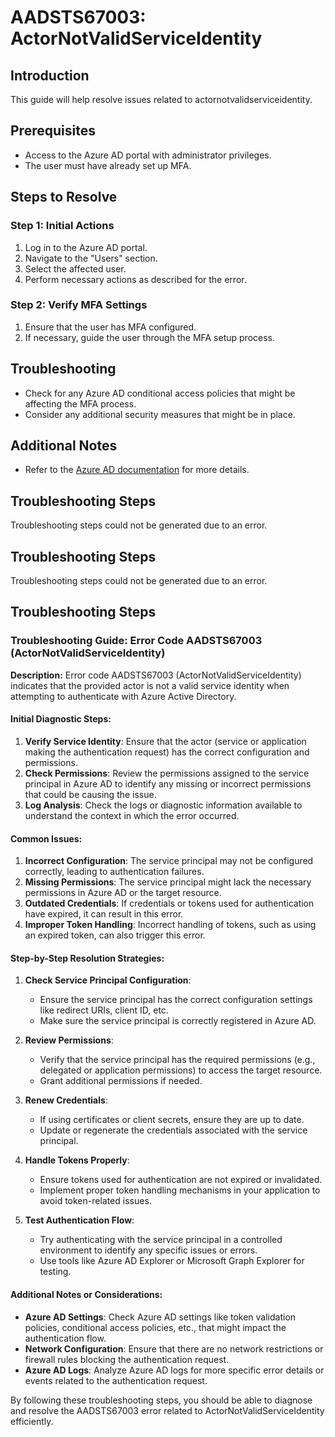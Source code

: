 # AADSTS67003: ActorNotValidServiceIdentity

## Introduction
This guide will help resolve issues related to actornotvalidserviceidentity.

## Prerequisites
- Access to the Azure AD portal with administrator privileges.
- The user must have already set up MFA.

## Steps to Resolve

### Step 1: Initial Actions
1. Log in to the Azure AD portal.
2. Navigate to the "Users" section.
3. Select the affected user.
4. Perform necessary actions as described for the error.

### Step 2: Verify MFA Settings
1. Ensure that the user has MFA configured.
2. If necessary, guide the user through the MFA setup process.

## Troubleshooting
- Check for any Azure AD conditional access policies that might be affecting the MFA process.
- Consider any additional security measures that might be in place.

## Additional Notes
- Refer to the [Azure AD documentation](https://learn.microsoft.com/en-us/azure/active-directory/) for more details.


## Troubleshooting Steps
Troubleshooting steps could not be generated due to an error.

## Troubleshooting Steps
Troubleshooting steps could not be generated due to an error.

## Troubleshooting Steps
### Troubleshooting Guide: Error Code AADSTS67003 (ActorNotValidServiceIdentity)

**Description:**
Error code AADSTS67003 (ActorNotValidServiceIdentity) indicates that the provided actor is not a valid service identity when attempting to authenticate with Azure Active Directory.

#### Initial Diagnostic Steps:
1. **Verify Service Identity**: Ensure that the actor (service or application making the authentication request) has the correct configuration and permissions.
2. **Check Permissions**: Review the permissions assigned to the service principal in Azure AD to identify any missing or incorrect permissions that could be causing the issue.
3. **Log Analysis**: Check the logs or diagnostic information available to understand the context in which the error occurred.

#### Common Issues:
1. **Incorrect Configuration**: The service principal may not be configured correctly, leading to authentication failures.
2. **Missing Permissions**: The service principal might lack the necessary permissions in Azure AD or the target resource.
3. **Outdated Credentials**: If credentials or tokens used for authentication have expired, it can result in this error.
4. **Improper Token Handling**: Incorrect handling of tokens, such as using an expired token, can also trigger this error.

#### Step-by-Step Resolution Strategies:
1. **Check Service Principal Configuration**:
    - Ensure the service principal has the correct configuration settings like redirect URIs, client ID, etc.
    - Make sure the service principal is correctly registered in Azure AD.

2. **Review Permissions**:
    - Verify that the service principal has the required permissions (e.g., delegated or application permissions) to access the target resource.
    - Grant additional permissions if needed.

3. **Renew Credentials**:
    - If using certificates or client secrets, ensure they are up to date.
    - Update or regenerate the credentials associated with the service principal.

4. **Handle Tokens Properly**:
    - Ensure tokens used for authentication are not expired or invalidated.
    - Implement proper token handling mechanisms in your application to avoid token-related issues.

5. **Test Authentication Flow**:
    - Try authenticating with the service principal in a controlled environment to identify any specific issues or errors.
    - Use tools like Azure AD Explorer or Microsoft Graph Explorer for testing.

#### Additional Notes or Considerations:
- **Azure AD Settings**: Check Azure AD settings like token validation policies, conditional access policies, etc., that might impact the authentication flow.
- **Network Configuration**: Ensure that there are no network restrictions or firewall rules blocking the authentication request.
- **Azure AD Logs**: Analyze Azure AD logs for more specific error details or events related to the authentication request.

By following these troubleshooting steps, you should be able to diagnose and resolve the AADSTS67003 error related to ActorNotValidServiceIdentity efficiently.